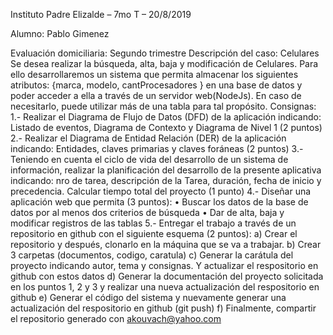 ﻿Instituto Padre Elizalde – 7mo T – 20/8/2019

Alumno: Pablo Gimenez

Evaluación domiciliaria: Segundo trimestre 
Descripción del caso: Celulares
Se desea realizar la búsqueda, alta, baja y modificación de Celulares.  Para ello desarrollaremos un sistema que permita almacenar los siguientes atributos: {marca, modelo, cantProcesadores } en una base de datos y poder acceder a ella a través de un servidor web(NodeJs).  En caso de necesitarlo, puede utilizar más de una tabla para tal propósito.
Consignas:
1.- Realizar el Diagrama de Flujo de Datos (DFD) de la aplicación indicando: Listado de eventos, Diagrama de Contexto y Diagrama de Nivel 1 (2 puntos)
2.- Realizar el Diagrama de Entidad Relación (DER) de la aplicación indicando: Entidades, claves primarias y claves foráneas (2 puntos)
3.- Teniendo en cuenta el ciclo de vida del desarrollo de un sistema de información, realizar la planificación del desarrollo de la presente aplicativa indicando: nro de tarea, descripción de la Tarea, duración, fecha de inicio y precedencia.  Calcular tiempo total del proyecto (1 punto)
4.- Diseñar una aplicación web que permita (3 puntos):
• Buscar los datos de la base de datos por al menos dos criterios de búsqueda
• Dar de alta, baja y modificar registros de las tablas
5.- Entregar el trabajo a través de un repositorio en github con el siguiente esquema (2 puntos):
a) Crear el repositorio y después, clonarlo en la máquina que se va a trabajar.
b) Crear 3 carpetas (documentos, codigo, caratula)
c) Generar la carátula del proyecto indicando autor, tema y consignas. Y actualizar el respositorio en github con estos datos
d) Generar la documentación del proyecto  solicitada en los puntos 1, 2 y 3 y realizar una nueva actualización del respositorio en github
e) Generar el código del sistema y nuevamente generar una actualización del respositorio en github (git push)
f) Finalmente,  compartir el repositorio generado con akouvach@yahoo.com
